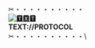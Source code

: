 ✂︎・・・・・・・・・・\
[![🆃🆇🆃](https://textprotocol.org/apple-touch-icon.png)](https://textprotocol.org/ "🆃🆇🆃")\
__TEXT://PROTOCOL__\
✂︎・・・・・・・・・・\
